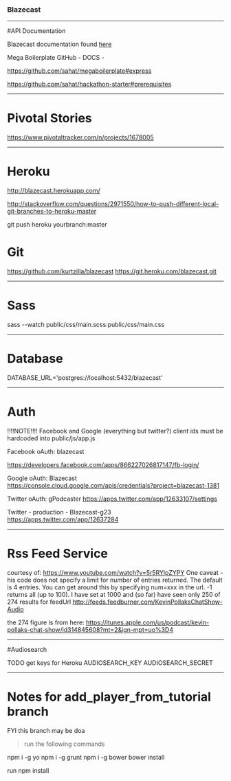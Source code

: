 

### Blazecast

---

#API Documentation

Blazecast documentation found [here](README_API_DOCS.md)

Mega Boilerplate GitHub - DOCS -

https://github.com/sahat/megaboilerplate#express

https://github.com/sahat/hackathon-starter#prerequisites


---
# Pivotal Stories

https://www.pivotaltracker.com/n/projects/1678005


---
# Heroku

http://blazecast.herokuapp.com/

http://stackoverflow.com/questions/2971550/how-to-push-different-local-git-branches-to-heroku-master

git push heroku yourbranch:master


# Git

https://github.com/kurtzilla/blazecast
https://git.heroku.com/blazecast.git


---
# Sass

sass --watch public/css/main.scss:public/css/main.css


---
# Database

DATABASE_URL='postgres://localhost:5432/blazecast'


---
# Auth

!!!!NOTE!!!!
Facebook and Google (everything but twitter?) client ids must be hardcoded into
public/js/app.js

Facebook  oAuth: blazecast

https://developers.facebook.com/apps/866227026817147/fb-login/


Google    oAuth: Blazecast
https://console.cloud.google.com/apis/credentials?project=blazecast-1381

Twitter   oAuth: gPodcaster
https://apps.twitter.com/app/12633107/settings


Twitter - production - Blazecast-g23
https://apps.twitter.com/app/12637284


---
# Rss Feed Service


courtesy of: https://www.youtube.com/watch?v=5r5RYlpZYPY
One caveat - his code does not specify a limit for number of entries returned.
The default is 4 entries. You can get around this by specifying num=xxx in the
url. -1 returns all (up to 100). I have set at 1000 and (so far) have seen only
250 of 274 results for feedUrl
http://feeds.feedburner.com/KevinPollaksChatShow-Audio

the 274 figure is from here:
https://itunes.apple.com/us/podcast/kevin-pollaks-chat-show/id314845608?mt=2&ign-mpt=uo%3D4


---
#Audiosearch

TODO get keys for Heroku
AUDIOSEARCH_KEY
AUDIOSEARCH_SECRET


---
# Notes for add_player_from_tutorial branch

FYI this branch may be doa
>run the following commands

npm i -g yo
npm i -g grunt
npm i -g bower
bower install

run npm install
